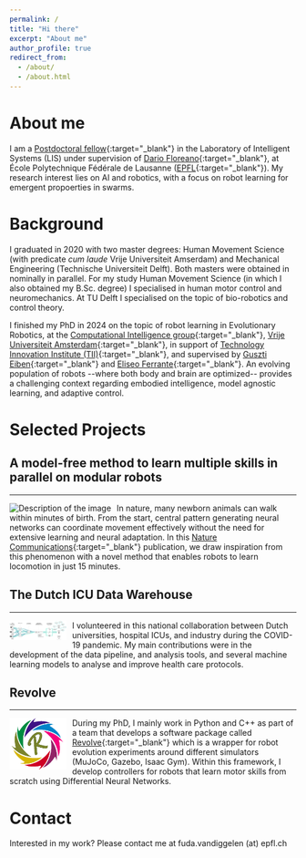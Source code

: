 ```yaml
---
permalink: /
title: "Hi there"
excerpt: "About me"
author_profile: true
redirect_from: 
  - /about/
  - /about.html
---
```

About me
======
I am a [Postdoctoral fellow](https://scholar.google.com/citations?hl=en&user=Xn9iFKsAAAAJ){:target="_blank"} in the Laboratory of Intelligent Systems (LIS) under supervision of [Dario Floreano](https://people.epfl.ch/dario.floreano){:target="_blank"}, at École Polytechnique Fédérale de Lausanne ([EPFL](https://www.epfl.ch/labs/lis/){:target="_blank"}). My research interest lies on AI and robotics, with a focus on robot learning for emergent propoerties in swarms.

Background
======
I graduated in 2020 with two master degrees: Human Movement Science (with predicate _cum laude_ Vrije Universiteit Amserdam) and Mechanical Engineering (Technische Universiteit Delft). 
Both masters were obtained in nominally in parallel.
For my study Human Movement Science (in which I also obtained my B.Sc. degree) I specialised in human motor control and neuromechanics. 
At TU Delft I specialised on the topic of bio-robotics and control theory. 

I finished my PhD in 2024 on the topic of robot learning in Evolutionary Robotics, at the [Computational Intelligence group](https://cs.vu.nl/ci/){:target="_blank"}, [Vrije Universiteit Amsterdam](https://vu.nl/nl){:target="_blank"}, in support of [Technology Innovation Institute (TII)](https://www.tii.ae/){:target="_blank"}, and supervised by [Guszti Eiben](https://www.cs.vu.nl/~gusz/){:target="_blank"} and [Eliseo Ferrante](https://cs.vu.nl/ci/index.php/dr-eliseo-ferrante/){:target="_blank"}. 
An evolving population of robots  --where both body and brain are optimized-- provides a challenging context regarding embodied intelligence, model agnostic learning, and adaptive control.


Selected Projects
======

A model-free method to learn multiple skills in parallel on modular robots
-----------
----
<div style="float: left; margin-right: 10px;">
    <img src="images/output.gif" alt="Description of the image" width="100" />
</div>

In nature, many newborn animals can walk within minutes of birth. From the start, central pattern generating neural networks can coordinate movement effectively without the need for extensive learning and neural adaptation. 
In this [Nature Communications](https://doi.org/10.1038/s41467-024-50131-4){:target="_blank"} publication, we draw inspiration from this phenomenon with a novel method that enables robots to learn locomotion in just 15 minutes. 

The Dutch ICU Data Warehouse 
-----------
---
<div style="float: left; margin-right: 10px;">
    <img src="images/ICU.png" alt="Description of the image" width="100" />
</div>

I volunteered in this national collaboration between Dutch universities, hospital ICUs, and industry during the COVID-19 pandemic. 
My main contributions were in the development of the data pipeline, and analysis tools, and several machine learning models to analyse and improve health care protocols.

Revolve
------------
---
<div style="float: left; margin-right: 10px;">
    <img src="images/revolve_cut.png" alt="Description of the image" width="100" />
</div>

During my PhD, I mainly work in Python and C++ as part of a team that develops a software package called [Revolve](https://ci-group.github.io/revolve2/installation/index.html){:target="_blank"} which is a wrapper for robot evolution experiments around different simulators (MuJoCo, Gazebo, Isaac Gym). 
Within this framework, I develop controllers for robots that learn motor skills from scratch using Differential Neural Networks. 


Contact
============
Interested in my work? Please contact me at fuda.vandiggelen (at) epfl.ch
